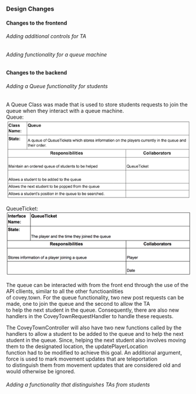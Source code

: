 ### Design Changes     

#### Changes to the frontend    
###### Adding additional controls for TA

###### Adding functionality for a queue machine


#### Changes to the backend   
###### Adding a Queue functionality for students
A Queue Class was made that is used to store students requests to join the queue when they interact with a queue machine.     
Queue:      
![alt text](https://github.com/willstenzel/covey.town/blob/master/docs/CRCCards/QueueCRC.png)

QueueTicket: 
![alt text](https://github.com/willstenzel/covey.town/blob/master/docs/CRCCards/QueueTicketCRC.png)

The queue can be interacted with from the front end through the use of the API cllients, similar to all the other functioanlities  
of covey.town. For the queue functionality, two new post requests can be made, one to join the queue and the second to allow the TA    
to help the next student in the queue. Consequently, there are also new handlers in the CoveyTownRequestHandler to handle these requests.  

The CoveyTownController will also have two new functions called by the handlers to allow a student to be added to the queue and to help the 
next student in the queue. Since, helping the next student also involves moving them to the designated location, the updatePlayerLocation      
function had to be modified to achieve this goal. An additional argument, force is used to mark movement updates that are teleportation    
to distinguish them from movement updates that are considered old and would otherwise be ignored.

###### Adding a functionality that distinguishes TAs from students
